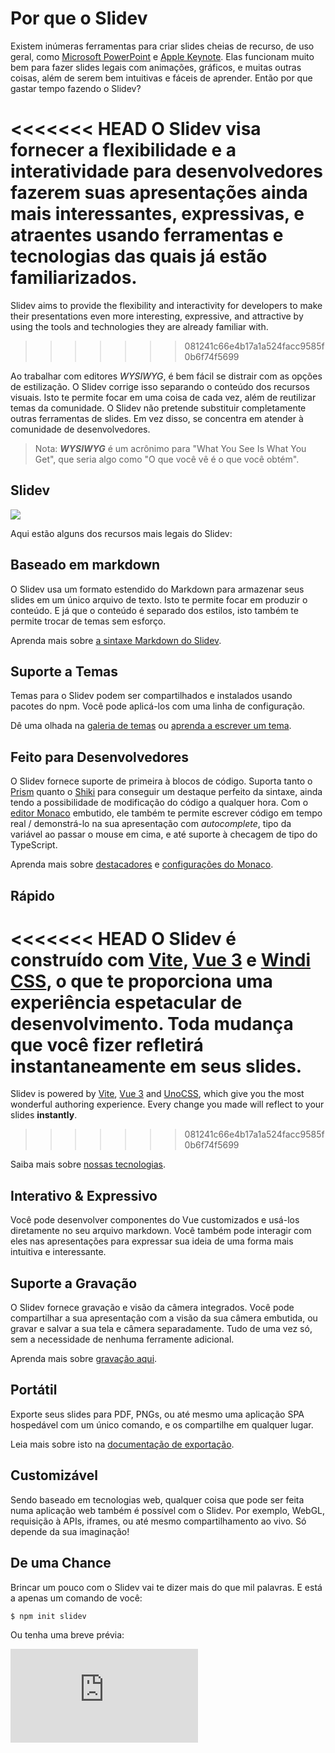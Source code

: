 # Por que o Slidev

Existem inúmeras ferramentas para criar slides cheias de recurso, de uso geral, como [Microsoft PowerPoint](https://www.microsoft.com/en-us/microsoft-365/powerpoint) e [Apple Keynote](https://www.apple.com/keynote/). Elas funcionam muito bem para fazer slides legais com animações, gráficos, e muitas outras coisas, além de serem bem intuitivas e fáceis de aprender. Então por que gastar tempo fazendo o Slidev?

<<<<<<< HEAD
O Slidev visa fornecer a flexibilidade e a interatividade para desenvolvedores fazerem suas apresentações ainda mais interessantes, expressivas, e atraentes usando ferramentas e tecnologias das quais já estão familiarizados.
=======
Slidev aims to provide the flexibility and interactivity for developers to make their presentations even more interesting, expressive, and attractive by using the tools and technologies they are already familiar with.
>>>>>>> 081241c66e4b17a1a524facc9585f0b6f74f5699

Ao trabalhar com editores *WYSIWYG*, é bem fácil se distrair com as opções de estilização. O Slidev corrige isso separando o conteúdo dos recursos visuais. Isto te permite focar em uma coisa de cada vez, além de reutilizar temas da comunidade. O Slidev não pretende substituir completamente outras ferramentas de slides. Em vez disso, se concentra em atender à comunidade de desenvolvedores.

> Nota: _**WYSIWYG**_ é um acrônimo para "What You See Is What You Get", que seria algo como "O que você vê é o que você obtém".

## Slidev

![](/screenshots/cover.png)

Aqui estão alguns dos recursos mais legais do Slidev:

## Baseado em markdown

O Slidev usa um formato estendido do Markdown para armazenar seus slides em um único arquivo de texto. Isto te permite focar em produzir o conteúdo. E já que o conteúdo é separado dos estilos, isto também te permite trocar de temas sem esforço.

Aprenda mais sobre [a sintaxe Markdown do Slidev](/guide/syntax).

## Suporte a Temas

Temas para o Slidev podem ser compartilhados e instalados usando pacotes do npm. Você pode aplicá-los com uma linha de configuração.

Dê uma olhada na [galeria de temas](/themes/gallery) ou [aprenda a escrever um tema](/themes/write-a-theme).

## Feito para Desenvolvedores

O Slidev fornece suporte de primeira à blocos de código. Suporta tanto o [Prism](https://prismjs.com/) quanto o [Shiki](https://github.com/shikijs/shiki) para conseguir um destaque perfeito da sintaxe, ainda tendo a possibilidade de modificação do código a qualquer hora. Com o [editor Monaco](https://microsoft.github.io/monaco-editor/) embutido, ele também te permite escrever código em tempo real / demonstrá-lo na sua apresentação com *autocomplete*, tipo da variável ao passar o mouse em cima, e até suporte à checagem de tipo do TypeScript.

Aprenda mais sobre [destacadores](/custom/highlighters) e [configurações do Monaco](/custom/config-monaco).

## Rápido

<<<<<<< HEAD
O Slidev é construído com [Vite](https://vitejs.dev/), [Vue 3](https://v3.vuejs.org/) e [Windi CSS](https://windicss.org/), o que te proporciona uma experiência espetacular de desenvolvimento. Toda mudança que você fizer refletirá **instantaneamente** em seus slides.
=======
Slidev is powered by [Vite](https://vitejs.dev/), [Vue 3](https://v3.vuejs.org/) and [UnoCSS](https://unocss.dev/), which give you the most wonderful authoring experience. Every change you made will reflect to your slides **instantly**.
>>>>>>> 081241c66e4b17a1a524facc9585f0b6f74f5699

Saiba mais sobre [nossas tecnologias](/guide/#tecnologias).

## Interativo & Expressivo

Você pode desenvolver componentes do Vue customizados e usá-los diretamente no seu arquivo markdown. Você também pode interagir com eles nas apresentações para expressar sua ideia de uma forma mais intuitiva e interessante.

## Suporte a Gravação

O Slidev fornece gravação e visão da câmera integrados. Você pode compartilhar a sua apresentação com a visão da sua câmera embutida, ou gravar e salvar a sua tela e câmera separadamente. Tudo de uma vez só, sem a necessidade de nenhuma ferramente adicional.

Aprenda mais sobre [gravação aqui](/guide/recording).

## Portátil

Exporte seus slides para PDF, PNGs, ou até mesmo uma aplicação SPA hospedável com um único comando, e os compartilhe em qualquer lugar.

Leia mais sobre isto na [documentação de exportação](/guide/exporting).

## Customizável

Sendo baseado em tecnologias web, qualquer coisa que pode ser feita numa aplicação web também é possível com o Slidev. Por exemplo, WebGL, requisição à APIs, iframes, ou até mesmo compartilhamento ao vivo. Só depende da sua imaginação!

## De uma Chance

Brincar um pouco com o Slidev vai te dizer mais do que mil palavras. E está a apenas um comando de você:

```bash
$ npm init slidev
```

Ou tenha uma breve prévia:

<iframe class="aspect-16/9 rounded-xl w-full shadow-md border-none" src="https://www.youtube.com/embed/eW7v-2ZKZOU" title="YouTube video player" frameborder="0" allow="accelerometer; autoplay; clipboard-write; encrypted-media; gyroscope; picture-in-picture" allowfullscreen></iframe>
